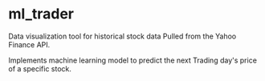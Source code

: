 # ml_trader

Data visualization tool for historical stock data
Pulled from the Yahoo Finance API.

Implements machine learning model to predict the next
Trading day's price of a specific stock.
